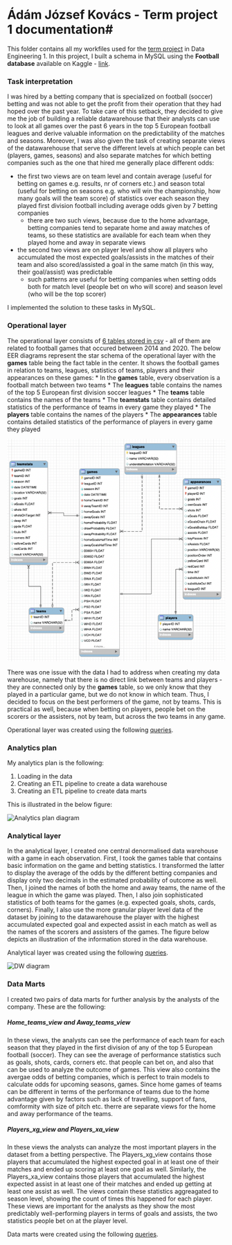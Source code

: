 # Ádám József Kovács -  Term project 1 documentation#

This folder contains all my workfiles used for the [term project](https://ceu-economics-and-business.github.io/ECBS-5146-Different-Shapes-of-Data/term1/index.html) in Data Engineering 1. In this project, I built a schema in MySQL using the **Football database** available on Kaggle - [link](https://www.kaggle.com/technika148/football-database).

### Task interpretation ###

I was hired by a betting company that is specialized on football (soccer) betting and was not able to get the profit from their operation that they had hoped over the past year. To take care of this setback, they decided to give me the job of building a reliable datawarehouse that their analysts can use to look at all games over the past 6 years in the top 5 European football leagues and derive valuable information on the predictability of the matches and seasons.  Moreover, I was also given the task of creating separate views of the datawarehouse that serve the different levels at which people can bet (players, games, seasons) and also separate matches for which betting companies such as the one that hired me generally place different odds:
 - the first two views are on team level and contain average (useful for betting on games e.g. results, nr of corners etc.) and season total (useful for betting on seasons e.g. who will win the championship, how many goals will the team score) of statistics over each season they played first division football including average odds given by 7 betting companies
    - there are two such views, because due to the home advantage, betting companies tend to separate home and away matches of teams, so these statistics are available for each team when they played home and away in separate views
- the second two views are on player level and show all players who accumulated the most expected goals/assists in the matches of their team and also scored/assisted a goal in the same match (in this way, their goal/assist) was predictable 
    - such patterns are useful for betting companies when setting odds both for match level (people bet on who will score) and season level (who will be the top scorer)

I implemented the solution to these tasks in MySQL.

###  Operational layer ###

The operational layer consists of [6 tables stored in csv](/Term1/data) - all of them are related to football games that occured between 2014 and 2020. The below EER diagrams represent the star schema of the operational layer with the **games** table being the fact table in the center. It shows the football games in relation to teams, leagues, statistics of teams, players and their appearances on these games:
    * In the **games** table, every observation is a football match between two teams 
    * The **leagues** table contains the names of the top 5 European first division soccer leagues
    * The **teams** table contains the names of the teams
    * The **teamstats** table contains detailed statistics of the performance of teams in every game they played 
    * The **players** table contains the names of the players
    * The **appearances** table contains detailed statistics of the performance of players in every game they played 

![Database diagram](/Term1/EER_diagram.png)

There was one issue with the data I had to address when creating my data warehouse, namely that there is no direct link between teams and players - they are connected only by the **games** table, so we only know that they played in a particular game, but we do not know in which team. Thus, I decided to focus on the best performers of the game, not by teams. This is practical as well, because when betting on players, people bet on the scorers or the assisters, not by team, but across the two teams in any game.   

Operational layer was created using the following [queries](/Term1/Operational_layer.sql).

###  Analytics plan ###

My analytics plan is the following:
1. Loading in the data
2. Creating an ETL pipeline to create a data warehouse 
3. Creating an ETL pipeline to create data marts

This is illustrated in the below figure: 

![Analytics plan diagram](/Analytics_plan.png)

###  Analytical layer ###
 
In the analytical layer, I created one central denormalised data warehouse with a game in each observation. First, I took the games table that contains basic information on the game and betting statistics. I transformed the latter to display the average of the odds by the different betting companies and display only two decimals in the estimated probability of outcome as well. Then, I joined the names of both the home and away teams, the name of the league in which the game was played. Then, I also join sophisticated statistics of both teams for the games (e.g. expected goals, shots, cards, corners). Finally, I also use the more granular player level data of the dataset by joining to the datawarehouse the player with the highest accumulated expected goal and expected assist in each match as well as the names of the scorers and assisters of the games. The figure below depicts an illustration of the information stored in the data warehouse. 

Analytical layer was created using the following [queries](/Term1/ETL_to_create_dw.sql).

![DW diagram](/Term1/data_warehouse.PNG)

###  Data Marts ###
 
I created two pairs of data marts for further analysis by the analysts of the company. These are the following: 
 
##### Home_teams_view and Away_teams_view #####

In these views, the analysts can see the performance of each team for each season that they played in the first division of any of the top 5 European football (soccer). They can see the average of performance statistics such as goals, shots, cards, corners etc. that people can bet on, and also that can be used to analyze the outcome of games. This view also contains the avergae odds of betting companies, which is perfect to train models to calculate odds for upcoming seasons, games. Since home games of teams can be different in terms of the performance of teams due to the home advantage given by factors such as lack of travelling, support of fans, comformity with size of pitch etc. therre are separate views for the home and away performance of the teams. 

##### Players_xg_view and Players_xa_view #####

In these views the analysts can analyze the most important players in the dataset from a betting perspective. The Players_xg_view contains those players that accumulated the highest expected goal in at least one of their matches and ended up scoring at least one goal as well. Similarly, the Players_xa_view contains those players that accumulated the highest expected assist in at least one of their matches and ended up getting at least one assist as well. The views contain these statistics aggreagated to season level, showing the count of times this happened for each player. These views are important for the analysts as they show the most predictably well-performing players in terms of goals and assists, the two statistics people bet on at the player level. 

Data marts were created using the following [queries](/Term1/ETL_to_create_data_mart.sql).